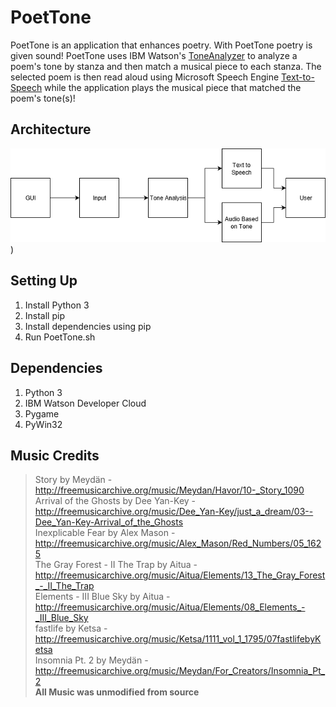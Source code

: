 # PoetTone

PoetTone is an application that enhances poetry. With PoetTone poetry is given sound! PoetTone uses IBM Watson's [ToneAnalyzer](https://www.ibm.com/watson/services/tone-analyzer/) to analyze a poem's tone by stanza and then match a musical piece to each stanza. The selected poem is then read aloud using Microsoft Speech Engine [Text-to-Speech](https://www.microsoft.com/en-us/download/details.aspx?id=27224) while the application plays the musical piece that matched the poem's tone(s)!

## Architecture
![Architecture.png](https://raw.githubusercontent.com/fvaguirre/PoetTone/master/PoetToneArchitecture.png))

## Setting Up
1. Install Python 3
2. Install pip
3. Install dependencies using pip
4. Run PoetTone.sh

## Dependencies
1. Python 3
2. IBM Watson Developer Cloud
3. Pygame
4. PyWin32


## Music Credits
>Story by Meydän - http://freemusicarchive.org/music/Meydan/Havor/10-_Story_1090<br/>
> Arrival of the Ghosts by Dee Yan-Key - http://freemusicarchive.org/music/Dee_Yan-Key/just_a_dream/03--Dee_Yan-Key-Arrival_of_the_Ghosts <br/>
> Inexplicable Fear by Alex Mason - http://freemusicarchive.org/music/Alex_Mason/Red_Numbers/05_1625<br/>
> The Gray Forest - II The Trap by Aitua - http://freemusicarchive.org/music/Aitua/Elements/13_The_Gray_Forest_-_II_The_Trap<br/>
> Elements - III Blue Sky by Aitua - http://freemusicarchive.org/music/Aitua/Elements/08_Elements_-_III_Blue_Sky<br/>
> fastlife by Ketsa - http://freemusicarchive.org/music/Ketsa/1111_vol_1_1795/07fastlifebyKetsa<br/>
> Insomnia Pt. 2 by Meydän - http://freemusicarchive.org/music/Meydan/For_Creators/Insomnia_Pt_2<br/>
**All Music was unmodified from source**